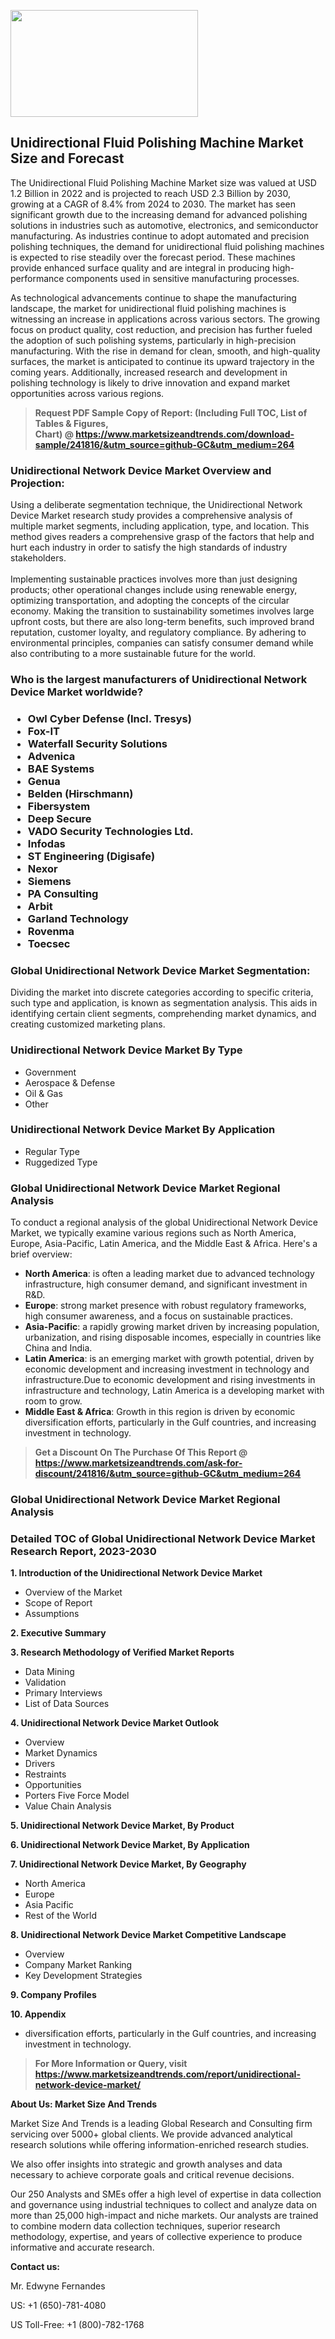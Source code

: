<p><img class="alignnone size-medium wp-image-20088" src="https://ffe5etoiles.com/wp-content/uploads/2024/12/MST1-300x171.png" alt="" width="300" height="171" /></p><h2>Unidirectional Fluid Polishing Machine Market Size and Forecast</h2><p>The Unidirectional Fluid Polishing Machine Market size was valued at USD 1.2 Billion in 2022 and is projected to reach USD 2.3 Billion by 2030, growing at a CAGR of 8.4% from 2024 to 2030. The market has seen significant growth due to the increasing demand for advanced polishing solutions in industries such as automotive, electronics, and semiconductor manufacturing. As industries continue to adopt automated and precision polishing techniques, the demand for unidirectional fluid polishing machines is expected to rise steadily over the forecast period. These machines provide enhanced surface quality and are integral in producing high-performance components used in sensitive manufacturing processes.</p><p>As technological advancements continue to shape the manufacturing landscape, the market for unidirectional fluid polishing machines is witnessing an increase in applications across various sectors. The growing focus on product quality, cost reduction, and precision has further fueled the adoption of such polishing systems, particularly in high-precision manufacturing. With the rise in demand for clean, smooth, and high-quality surfaces, the market is anticipated to continue its upward trajectory in the coming years. Additionally, increased research and development in polishing technology is likely to drive innovation and expand market opportunities across various regions.</p></p><blockquote id="" class=""><strong>Request PDF Sample Copy of Report: (Including Full TOC, List of Tables &amp; Figures, Chart)&nbsp;@&nbsp;<strong><a href="https://www.marketsizeandtrends.com/download-sample/241816/&utm_source=github-GC&utm_medium=264" target="_blank">https://www.marketsizeandtrends.com/download-sample/241816/&utm_source=github-GC&utm_medium=264</a></strong></strong></blockquote><h3 id="" class="">Unidirectional Network Device Market&nbsp;Overview and Projection:</h3><p id="" class="">Using a deliberate segmentation technique, the Unidirectional Network Device Market research study provides a comprehensive analysis of multiple market segments, including application, type, and location. This method gives readers a comprehensive grasp of the factors that help and hurt each industry in order to satisfy the high standards of industry stakeholders. <br /> <br />Implementing sustainable practices involves more than just designing products; other operational changes include using renewable energy, optimizing transportation, and adopting the concepts of the circular economy. Making the transition to sustainability sometimes involves large upfront costs, but there are also long-term benefits, such improved brand reputation, customer loyalty, and regulatory compliance. By adhering to environmental principles, companies can satisfy consumer demand while also contributing to a more sustainable future for the world.</p><h3 id="" class="">Who is the largest manufacturers of&nbsp;Unidirectional Network Device Market worldwide?</h3><h3 class=""><p><ul><li>Owl Cyber Defense (Incl. Tresys) </li><li> Fox-IT </li><li> Waterfall Security Solutions </li><li> Advenica </li><li> BAE Systems </li><li> Genua </li><li> Belden (Hirschmann) </li><li> Fibersystem </li><li> Deep Secure </li><li> VADO Security Technologies Ltd. </li><li> Infodas </li><li> ST Engineering (Digisafe) </li><li> Nexor </li><li> Siemens </li><li> PA Consulting </li><li> Arbit </li><li> Garland Technology </li><li> Rovenma </li><li> Toecsec</li></ul></p></h3><h3 id="" class="">Global&nbsp;Unidirectional Network Device Market Segmentation:</h3><p id="" class="">Dividing the market into discrete categories according to specific criteria, such type and application, is known as segmentation analysis. This aids in identifying certain client segments, comprehending market dynamics, and creating customized marketing plans.</p><h3 id="" class="">Unidirectional Network Device Market&nbsp;By Type</h3><p><p><ul><li>Government</li><li> Aerospace & Defense</li><li> Oil & Gas</li><li> Other</p></li></ul></p></p><h3 id="" class="">Unidirectional Network Device Market&nbsp;By Application</h3><p class=""><p><ul><li>Regular Type</li><li> Ruggedized Type</li></ul></p></p><h3 id="" class="">Global Unidirectional Network Device Market Regional Analysis</h3><p id="" class="">To conduct a regional analysis of the global Unidirectional Network Device Market, we typically examine various regions such as North America, Europe, Asia-Pacific, Latin America, and the Middle East &amp; Africa. Here's a brief overview:</p><ul><li><strong>North America</strong>: is often a leading market due to advanced technology infrastructure, high consumer demand, and significant investment in R&amp;D.</li><li><strong>Europe</strong>: strong market presence with robust regulatory frameworks, high consumer awareness, and a focus on sustainable practices.</li><li><strong>Asia-Pacific</strong>: a rapidly growing market driven by increasing population, urbanization, and rising disposable incomes, especially in countries like China and India.</li><li><strong>Latin America</strong>: is an emerging market with growth potential, driven by economic development and increasing investment in technology and infrastructure.Due to economic development and rising investments in infrastructure and technology, Latin America is a developing market with room to grow.</li><li><strong>Middle East &amp; Africa</strong>: Growth in this region is driven by economic diversification efforts, particularly in the Gulf countries, and increasing investment in technology.</li></ul><blockquote id="" class=""><strong>Get a Discount On The Purchase Of This Report @ <strong><a href="https://www.marketsizeandtrends.com/ask-for-discount/241816/&utm_source=github-GC&utm_medium=264" target="_blank">https://www.marketsizeandtrends.com/ask-for-discount/241816/&utm_source=github-GC&utm_medium=264</a></strong></strong></blockquote><h3 id="" class="">Global Unidirectional Network Device Market Regional Analysis</h3><h3 id="" class="">Detailed TOC of Global Unidirectional Network Device Market Research Report, 2023-2030</h3><p id="" class=""><strong>1. Introduction of the Unidirectional Network Device Market</strong></p><ul><li>Overview of the Market</li><li>Scope of Report</li><li>Assumptions</li></ul><p id="" class=""><strong>2. Executive Summary</strong></p><p id="" class=""><strong>3. Research Methodology of Verified Market Reports</strong></p><ul><li>Data Mining</li><li>Validation</li><li>Primary Interviews</li><li>List of Data Sources</li></ul><p id="" class=""><strong>4. Unidirectional Network Device Market Outlook</strong></p><ul><li>Overview</li><li>Market Dynamics</li><li>Drivers</li><li>Restraints</li><li>Opportunities</li><li>Porters Five Force Model</li><li>Value Chain Analysis</li></ul><p id="" class=""><strong>5. Unidirectional Network Device Market, By Product</strong></p><p id="" class=""><strong>6. Unidirectional Network Device Market, By Application</strong></p><p id="" class=""><strong>7. Unidirectional Network Device Market, By Geography</strong></p><ul><li>North America</li><li>Europe</li><li>Asia Pacific</li><li>Rest of the World</li></ul><p id="" class=""><strong>8. Unidirectional Network Device Market Competitive Landscape</strong></p><ul><li>Overview</li><li>Company Market Ranking</li><li>Key Development Strategies</li></ul><p id="" class=""><strong>9. Company Profiles</strong></p><p id="" class=""><strong>10. Appendix</strong></p><ul><li>diversification efforts, particularly in the Gulf countries, and increasing investment in technology.</li></ul><blockquote id="" class=""><strong>For More Information or Query, visit <strong><strong><a href="https://www.marketsizeandtrends.com/report/unidirectional-network-device-market/" target="_blank">https://www.marketsizeandtrends.com/report/unidirectional-network-device-market/</a></strong></strong></strong></blockquote><p id="" class=""><strong>About Us: Market Size And Trends</strong></p><p id="" class="">Market Size And Trends is a leading Global Research and Consulting firm servicing over 5000+ global clients. We provide advanced analytical research solutions while offering information-enriched research studies.</p><p id="" class="">We also offer insights into strategic and growth analyses and data necessary to achieve corporate goals and critical revenue decisions.</p><p id="" class="">Our 250 Analysts and SMEs offer a high level of expertise in data collection and governance using industrial techniques to collect and analyze data on more than 25,000 high-impact and niche markets. Our analysts are trained to combine modern data collection techniques, superior research methodology, expertise, and years of collective experience to produce informative and accurate research.</p><p id="" class=""><strong>Contact us:</strong></p><p id="" class="">Mr. Edwyne Fernandes</p><p id="" class="">US: +1 (650)-781-4080</p><p id="" class="">US Toll-Free: +1 (800)-782-1768</p>
